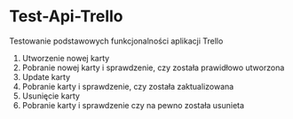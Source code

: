 # Test-Api-Trello
Testowanie podstawowych funkcjonalności aplikacji Trello
1. Utworzenie nowej karty
2. Pobranie nowej karty i sprawdzenie, czy została prawidłowo utworzona
3. Update karty
4. Pobranie karty i sprawdzenie, czy została zaktualizowana
5. Usunięcie karty
6. Pobranie karty i sprawdzenie czy na pewno została  usunieta


